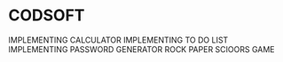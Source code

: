 # CODSOFT
IMPLEMENTING CALCULATOR
IMPLEMENTING TO DO LIST
IMPLEMENTING PASSWORD GENERATOR
ROCK PAPER SCIOORS GAME 

